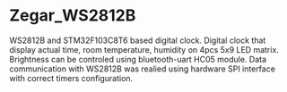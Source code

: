 # Zegar_WS2812B

WS2812B and STM32F103C8T6 based digital clock.
Digital clock that display actual time, room temperature, humidity on 4pcs 5x9 LED matrix.
Brightness can be controled using bluetooth-uart HC05 module.
Data communication with WS2812B was realied using hardware SPI interface with correct timers configuration.
